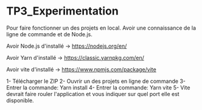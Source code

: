 # TP3_Experimentation
 Pour faire fonctionner un des projets en local. 
 Avoir une connaissance de la ligne de commande et de Node.js.
 
 Avoir Node.js d'installé -> https://nodejs.org/en/
 
 Avoir Yarn d'installé -> https://classic.yarnpkg.com/en/
 
 Avoir vite d'installé -> https://www.npmjs.com/package/vite
 
 1- Télécharger le ZIP
 2- Ouvrir un des projets en ligne de commande
 3- Entrer la commande: Yarn install
 4- Entrer la commande: Yarn vite
 5- Vite devrait faire rouler l'application et vous indiquer sur quel port elle est disponible.
